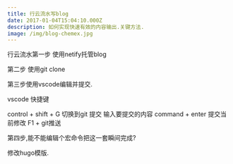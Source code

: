 ```yaml
---
title: 行云流水写blog
date: 2017-01-04T15:04:10.000Z
description: 如何实现快速有效的内容输出.关键方法.
image: /img/blog-chemex.jpg
---
```

行云流水第一步
使用netify托管blog

第二步
使用git clone 

第三步使用vscode编辑并提交.

vscode 快捷键

control + shift + G 切换到git 提交
输入要提交的内容
command + enter 提交当前修改
F1 + git推送 

第四步,能不能编辑个宏命令把这一套瞬间完成?

修改hugo模版.
